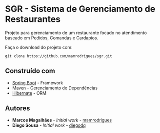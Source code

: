 # SGR - Sistema de Gerenciamento de Restaurantes

Projeto para gerenciamento de um restaurante focado no atendimento baseado em Pedidos, Comandas e Cardapios.

Faça o download do projeto com:

```
git clone https://github.com/mamrodrigues/sgr.git
```

## Construído com

* [Spring Boot](https://docs.spring.io/spring-boot/docs/current/reference/htmlsingle/) - Framework
* [Maven](https://maven.apache.org/) - Gerenciamento de Dependências
* [Hibernate](https://hibernate.org/orm/documentation/5.4/) - ORM

## Autores

* **Marcos Magalhães** - *Initial work* - [mamrodrigues](https://github.com/mamrodrigues)
* **Diego Sousa** - *Initial work* - [diegodq](https://github.com/diegodq)
